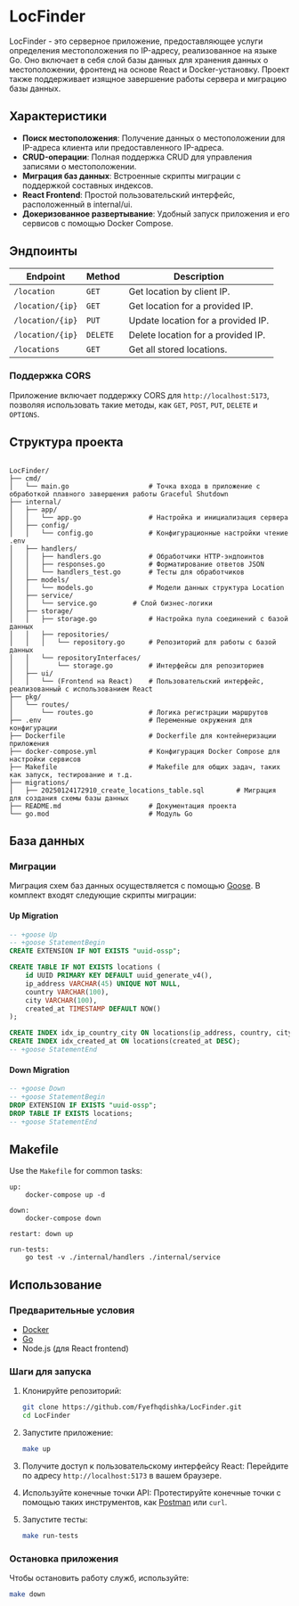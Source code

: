 # LocFinder

LocFinder - это серверное приложение, предоставляющее услуги определения местоположения по IP-адресу, реализованное на языке Go. Оно включает в себя слой базы данных для хранения данных о местоположении, фронтенд на основе React и Docker-установку. Проект также поддерживает изящное завершение работы сервера и миграцию базы данных.

## Характеристики
-  **Поиск местоположения**: Получение данных о местоположении для IP-адреса клиента или предоставленного IP-адреса.
- **CRUD-операции**: Полная поддержка CRUD для управления записями о местоположении.
- **Миграция баз данных**: Встроенные скрипты миграции с поддержкой составных индексов.
- **React Frontend**: Простой пользовательский интерфейс, расположенный в internal/ui.
- **Докеризованное развертывание**: Удобный запуск приложения и его сервисов с помощью Docker Compose.

## Эндпоинты
| Endpoint                     | Method   | Description                        |
|------------------------------|----------|------------------------------------|
| `/location`                  | `GET`    | Get location by client IP.         |
| `/location/{ip}`             | `GET`    | Get location for a provided IP.    |
| `/location/{ip}`             | `PUT`    | Update location for a provided IP. |
| `/location/{ip}`             | `DELETE` | Delete location for a provided IP. |
| `/locations`                 | `GET`    | Get all stored locations.          |

### Поддержка CORS
Приложение включает поддержку CORS для `http://localhost:5173`, позволяя использовать такие методы, как `GET`, `POST`, `PUT`, `DELETE` и `OPTIONS`.

## Структура проекта

```

LocFinder/
├── cmd/
│   └── main.go                    # Точка входа в приложение с обработкой плавного завершения работы Graceful Shutdown
├── internal/
│   ├── app/
│   │   └── app.go                 # Настройка и инициализация сервера
│   ├── config/
│   │   └── config.go              # Конфигурационные настройки чтение .env
│   ├── handlers/
│   │   ├── handlers.go            # Обработчики HTTP-эндпоинтов
│   │   ├── responses.go           # Форматирование ответов JSON
│   │   └── handlers_test.go       # Тесты для обработчиков
│   ├── models/
│   │   └── models.go              # Модели данных структура Location
│   ├── service/
│   │   └── service.go    	   # Слой бизнес-логики 
│   ├── storage/
│   │   ├── storage.go             # Настройка пула соединений с базой данных
│   │   ├── repositories/
│   │   │   └── repository.go      # Репозиторий для работы с базой данных
│   │   └── repositoryInterfaces/
│   │       └── storage.go         # Интерфейсы для репозиториев
│   ├── ui/
│   │   └── (Frontend на React)    # Пользовательский интерфейс, реализованный с использованием React
├── pkg/
│   └── routes/
│       └── routes.go              # Логика регистрации маршрутов
├── .env                           # Переменные окружения для конфигурации
├── Dockerfile                     # Dockerfile для контейнеризации приложения
├── docker-compose.yml             # Конфигурация Docker Compose для настройки сервисов
├── Makefile                       # Makefile для общих задач, таких как запуск, тестирование и т.д.
├── migrations/
│   ├── 20250124172910_create_locations_table.sql        # Миграция для создания схемы базы данных
├── README.md                      # Документация проекта
└── go.mod                         # Модуль Go
```


## База данных
### Миграции
Миграция схем баз данных осуществляется с помощью [Goose](https://github.com/pressly/goose). В комплект входят следующие скрипты миграции:

#### Up Migration
```sql
-- +goose Up
-- +goose StatementBegin
CREATE EXTENSION IF NOT EXISTS "uuid-ossp";

CREATE TABLE IF NOT EXISTS locations (
    id UUID PRIMARY KEY DEFAULT uuid_generate_v4(),
    ip_address VARCHAR(45) UNIQUE NOT NULL,
    country VARCHAR(100),
    city VARCHAR(100),
    created_at TIMESTAMP DEFAULT NOW()
);

CREATE INDEX idx_ip_country_city ON locations(ip_address, country, city);
CREATE INDEX idx_created_at ON locations(created_at DESC);
-- +goose StatementEnd
```

#### Down Migration
```sql
-- +goose Down
-- +goose StatementBegin
DROP EXTENSION IF EXISTS "uuid-ossp";
DROP TABLE IF EXISTS locations;
-- +goose StatementEnd
```

## Makefile
Use the `Makefile` for common tasks:
```make
up:
	docker-compose up -d

down:
	docker-compose down

restart: down up

run-tests:
	go test -v ./internal/handlers ./internal/service
```

## Использование

### Предварительные условия
- [Docker](https://www.docker.com/)
- [Go](https://golang.org/)
- Node.js (для React frontend)

### Шаги для запуска
1. Клонируйте репозиторий:
   ```bash
   git clone https://github.com/Fyefhqdishka/LocFinder.git
   cd LocFinder
   ```

2. Запустите приложение:
   ```bash
   make up
   ```

3. Получите доступ к пользовательскому интерфейсу React:
   Перейдите по адресу `http://localhost:5173` в вашем браузере.

4. Используйте конечные точки API:
   Протестируйте конечные точки с помощью таких инструментов, как [Postman](https://www.postman.com/) или `curl`.

5. Запустите тесты:
   ```bash
   make run-tests
   ```

### Остановка приложения
Чтобы остановить работу служб, используйте:
```bash
make down
```


